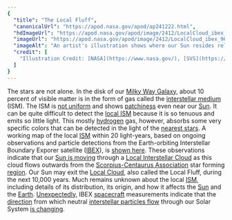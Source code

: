 ```yaml
---
{
  "title": "The Local Fluff",
  "canonicalUrl": "https://apod.nasa.gov/apod/ap241222.html",
  "hdImageUrl": "https://apod.nasa.gov/apod/image/2412/LocalCloud_ibex_5580.jpg",
  "imageUrl": "https://apod.nasa.gov/apod/image/2412/LocalCloud_ibex_960.jpg",
  "imageAlt": "An artist's illustration shows where our Sun resides relative to local interstellar gas. The direction of motion of the Sun and local gas is shown with arrows. Please see the explanation for more detailed information.",
  "credit": [
    "Illustration Credit: [NASA](https://www.nasa.gov/), [SVS](https://svs.gsfc.nasa.gov/), [Adler](https://www.adlerplanetarium.org/), [U. Chicago](https://astrophysics.uchicago.edu/), [Wesleyan](https://www.wesleyan.edu/astro/)"
  ]
}
---
```


The stars are not alone. In the disk of our [Milky Way Galaxy](https://science.nasa.gov/resource/the-milky-way-galaxy/), about 10 percent of visible matter is in the form of gas called the [interstellar medium](http://www-ssg.sr.unh.edu/ism/what1.html) (ISM). The ISM is [not uniform](https://en.wikipedia.org/wiki/Local_Bubble) and shows [patchiness](https://apod.nasa.gov/apod/ap990503.html) even near our [Sun](https://spaceplace.nasa.gov/menu/sun/). It can be quite difficult to detect the [local ISM](http://en.wikipedia.org/wiki/Local_Interstellar_Cloud) because it is so tenuous and emits so little light. This mostly [hydrogen](http://periodic.lanl.gov/1.shtml) gas, however, absorbs some very specific colors that can be detected in the light of the [nearest stars](http://www.atlasoftheuniverse.com/20lys.html). A working map of the local [ISM](https://apod.nasa.gov/apod/ap980225.html) within 20 light-years, based on ongoing observations and particle detections from the Earth-orbiting Interstellar Boundary Exporer satellite ([IBEX](http://en.wikipedia.org/wiki/IBEX)), is [shown here](https://svs.gsfc.nasa.gov/10906/). These observations indicate that our [Sun is moving](https://apod.nasa.gov/apod/ap020217.html) through a [Local Interstellar Cloud](https://en.wikipedia.org/wiki/Local_Interstellar_Cloud) as this cloud flows outwards from the [Scorpius-Centaurus Association](https://en.wikipedia.org/wiki/Scorpius%E2%80%93Centaurus_Association) star forming [region](http://www.youtube.com/watch?v=DB2stJnmubc#t=28). Our Sun may exit the [Local Cloud](http://arxiv.org/abs/0804.3798), also called the Local Fluff, during the next 10,000 years. Much remains unknown about the local [ISM](https://en.wikipedia.org/wiki/Interstellar_medium), including details of its distribution, its origin, and how it affects the [Sun](https://science.nasa.gov/sun/) and the [Earth](https://apod.nasa.gov/apod/ap220206.html). [Unexpectedly](https://i.imgflip.com/eyvnj.jpg), IBEX [spacecraft](https://science.nasa.gov/mission/ibex/) measurements indicate that the [direction](http://news.uchicago.edu/article/2013/09/06/spacecraft-measures-changes-direction-solar-system-s-interstellar-winds) from which neutral [interstellar particles flow](http://www.youtube.com/watch?v=9ZaGqnGn5x4) through our Solar System [is changing](https://www.science.org/doi/full/10.1126/science.1239925).
